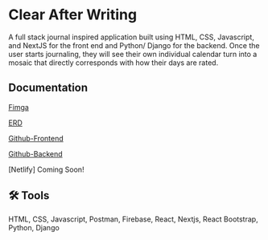 
# Clear After Writing

A full stack journal inspired application built using HTML, CSS, Javascript, and NextJS for the front end and Python/ Django for the backend. Once the user starts journaling, they will see their own individual calendar turn into a mosaic that directly corresponds with how their days are rated.

## Documentation
[Fimga](https://www.figma.com/file/8hzuqQ2rKMiMiBXVmgc6q4/Clear-After-Writing?node-id=0-1)

[ERD](https://dbdiagram.io/d/63deaa1d296d97641d7e7571)

[Github-Frontend](https://github.com/PennCreative/clear_after-writing)

[Github-Backend](https://github.com/PennCreative/clear_after_wrting_server)

[Netlify] Coming Soon!

## 🛠 Tools
HTML, CSS, Javascript, Postman, Firebase, React, Nextjs, React Bootstrap, Python, Django
